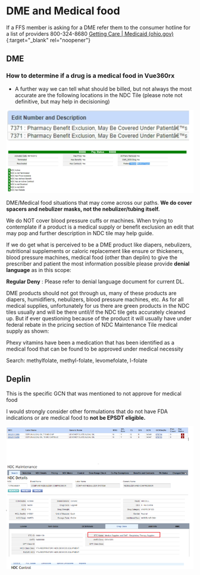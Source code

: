 # DME and Medical food

If a FFS member is asking for a DME refer them to the consumer hotline for a list of providers 800-324-8680 [Getting Care | Medicaid (ohio.gov)](https://medicaid.ohio.gov/families-and-individuals/coverage/already-covered/benefits/getting-care){:target="_blank" rel="noopener"}

## DME

### How to determine if a drug is a medical food in Vue360rx

-	A further way we can tell what should be billed, but not always the most accurate are the following locations in the NDC Tile (please note not definitive, but may help in decisioning)

![](dme_medical_food1.png)

DME/Medical food situations that may come across our paths. **We do cover spacers and nebulizer masks, not the nebulizer/tubing itself.**

We do NOT cover blood pressure cuffs or machines. When trying to contemplate if a product is a medical supply or benefit exclusion an edit that may pop and further description in NDC tile may help guide.

If we do get what is perceived to be a DME product like diapers, nebulizers, nutritional supplements or caloric replacement like ensure or thickeners, blood pressure machines, medical food (other than deplin) to give the prescriber and patient the most information possible please provide **denial language** as in this scope:

**Regular Deny** : Please refer to denial language document for current DL.

DME products should not got through us, many of these products are diapers, humidifiers, nebulizers, blood pressure machines, etc. As for all medical supplies, unfortunately for us there are green products in the NDC tiles usually and will be there until/if the NDC tile gets accurately cleaned up. But if ever questioning because of the product it will usually have under federal rebate in the pricing section of NDC Maintenance Tile medical supply as shown:

Phexy vitamins have been a medication that has been identified as a medical food that can be found to be approved under medical necessity

Search: methylfolate, methyl-folate, levomefolate, l-folate

## Deplin

This is the specific GCN that was mentioned to not approve for medical food

I would strongly consider other formulations that do not have FDA indications or are medical food to **not be EPSDT eligible.**

![](dme_medical_food2.png)

